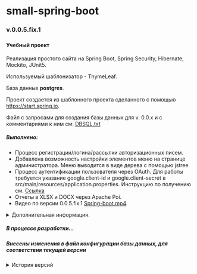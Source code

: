 # small-spring-boot
<h3>v.0.0.5.fix.1<h3>
<h4>Учебный проект</h4>

<p>Реализация простого сайта на Spring Boot, Spring Security, Hibernate, Mockito, JUnit5.</p>
<p>Используемый шаблонизатор - ThymeLeaf.</p>
<p>База данных <b>postgres</b>.</p>
<p>Проект создается из шаблонного проекта сделанного с помощью 
<a href="https://start.spring.io">https://start.spring.io</a>.</p>
<p>Файл с запросами для создания базы данных для v. 0.0.x и с комментариями к ним см:
<a href="https://github.com/Novoselov-pavel/small-spring-boot/blob/master/DBSQL.txt">DBSQL.txt</a></p>
<h5>Выполнено:</h5>
<ul>
<li>Процесс регистрации/логина/рассылки авторизационных писем.</li>
<li>Добавлена возможность настройки элементов меню на странице администратора. Меню выводится в виде 
    дерева с помощью jstree</li>
<li>Процесс аутентификации пользователя через OAuth. Для работы требуется указание 
google.client-id и google.client-secret в src/main/resources/application.properties. Инструкцию по получению см. <a href="https://support.webasyst.ru/20629/auth-google/">Ссылка</a>
</li>
<li>Отчеты в XLSX и DOCX через Apache Poi.</li>
<li>Видео по версии 0.0.5.fix.1 <a href="https://github.com/Novoselov-pavel/small-spring-boot/blob/master/Spring-boot.mp4">Spring-boot.mp4</a>.</li>
</ul>

<details><summary>Дополнительная информация.</summary>

<p>Пакет com.npn.spring.learning.spring.smallspringboot.model.mail ответственен за рассылку регистрационных писем.</p>

<p>Пакет com.npn.spring.learning.spring.smallspringboot.model.backgroundtread ответственен за работу фоновых процессов на сервере.
Запускается через класс com.npn.spring.learning.spring.smallspringboot.configurations.ApplicationStartup.
</p>

<p>Пакет com.npn.spring.learning.spring.smallspringboot.model.html ответственен за выдачу пользователю навигационного (верхнего) меню, в соответствии с правами пользователя.</p>

<p>В пакете com.npn.spring.learning.spring.smallspringboot.model.dbservices находятся интерфейсы и службы для работы с базой данных.
</p>

<p>Пакет com.npn.spring.learning.spring.smallspringboot.model.security ответственен за работу безопасности (пользователи, роли пользователей, авторизационное письмо и т.д.).
</p>

<p>Пакет com.npn.spring.learning.spring.smallspringboot.model.reports ответственен за работу с отчетами.
</p>

</details>

<h5>В процессе разработки...</h5>
<h5>Внесены изменения в файл конфигурации базы данных, для соответствия текущей версии</h5>

<details><summary>История версий</summary>

<h5>Версия 0.0.5.fix.1</h5>
<p>Исправление HtmlNavElement. Добавлено видео по реализации версии 0.0.5.</p>

<h5>Версия 0.0.5</h5>
<p>Реализованы отчеты в XLSX и DOCX через Apache Poi.</p>


<h5>Версия 0.0.4</h5>
<p>Реализованна авторизация пользователей через OAuth (Google).</p>

<h5>Версия 0.0.3</h5>
<p>Рассылка писем и авторизация подключена к регистрационной форме.</p>

<h5>Версия 0.0.2.c</h5>
<p>Закончена работа с рассылкой авторизационных писем и контроллерами для приема и верификации авторизации. 
Авторизация еще не подключена к регистрационной форме.</p>

<h5>Версия 0.0.2.b</h5>
<p>Добавлена фабрика фоновых процессов. Добавлена конфигурация для запуска посторонних процессов после загрузки 
сервера. Добавлен фоновый процесс для отправки авторизационных писем с периодическим срабатыванием (работает).</p>


<h5>Версия 0.0.2.a</h5>
<p>Добавлено кеширование для HtmlNavElementService из пакета package com.npn.spring.learning.spring.smallspringboot.model.html.services.</p>

<h5>Версия 0.0.2</h5>
<p>Добавлена возможность настройки элементов меню на странице администратора. Меню выводится в виде 
дерева с помощью плагина <a href="https://www.jstree.com">jstree</a>.</p>

<h5>Версия 0.0.1</h5>
<p>Рефакторинг.</p>

<h5>Версия 0.0.1.a</h5>
<p>Закончена реализация работы с пользователями (регистрация в базе данных, авторизация, 
   запрет использования нескольких сессий, автоматическое перенаправление авторизированного пользователя с главной страницы на личную).
</p>
<p>Реализованно автоматическое создание заголовка страницы из записей в БД, и автоматическое изменение заголовка согласно прав доступа пользователя.</p>
<p>Реализована страница работы с пользователями для администратора - получение таблицы с пользователями, 
удаление пользователя, изменение данных пользователя.</p>


</details>
